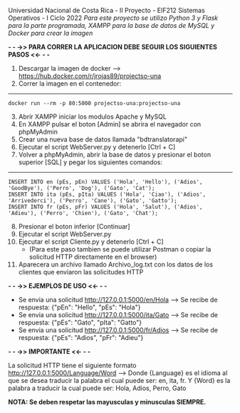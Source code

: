Universidad Nacional de Costa Rica - II Proyecto - EIF212 Sistemas Operativos - I Ciclo 2022
*Para este proyecto se utilizo Python 3 y Flask para la parte programada, XAMPP para la base de datos de MySQL y Docker para crear la imagen*

**- - ->> PARA CORRER LA APLICACION DEBE SEGUIR LOS SIGUIENTES PASOS <<- - -**

1. Descargar la imagen de docker --> https://hub.docker.com/r/jrojas89/projectso-una
2. Correr la imagen en el contenedor:
------------------------------------------------------
    docker run --rm -p 80:5000 projectso-una:projectso-una

3. Abrir XAMPP iniciar los modulos Apache y MySQL
4. En XAMPP pulsar el boton [Admin] se abrira el navegador con phpMyAdmin
5. Crear una nueva base de datos llamada "bdtranslatorapi"
6. Ejecutar el script WebServer.py y detenerlo [Ctrl + C]
7. Volver a phpMyAdmin, abrir la base de datos y presionar el boton superior [SQL] y pegar los siguientes comandos:
------------------------------------------------------
    INSERT INTO en (pEs, pEn) VALUES ('Hola', 'Hello'), ('Adios', 'GoodBye'), ('Perro', 'Dog'), ('Gato', 'Cat');
    INSERT INTO ita (pEs, pIta) VALUES ('Hola', 'Ciao'), ('Adios', 'Arrivederci'), ('Perro', 'Cane'), ('Gato', 'Gatto');
    INSERT INTO fr (pEs, pFr) VALUES ('Hola', 'Salut'), ('Adios', 'Adieu'), ('Perro', 'Chien'), ('Gato', 'Chat');

8. Presionar el boton inferior [Continuar]
9. Ejecutar el script WebServer.py
10. Ejecutar el script Cliente.py y detenerlo [Ctrl + C]
    * (Para este paso tambien se puede utilizar Postman o copiar la solicitud HTTP directamente en el browser)
11. Aparecera un archivo llamado Archivo_log.txt con los datos de los clientes que enviaron las solicitudes HTTP

**- - ->> EJEMPLOS DE USO <<- - -**

* Se envia una solicitud http://127.0.0.1:5000/en/Hola --> Se recibe de respuesta: {"pEn": "Hello", "pEs": "Hola"}
* Se envia una solicitud http://127.0.0.1:5000/ita/Gato --> Se recibe de respuesta: {"pEs": "Gato", "pIta": "Gatto"}
* Se envia una solicitud http://127.0.0.1:5000/fr/Adios --> Se recibe de respuesta: {"pEs": "Adios", "pFr": "Adieu"}


**- - ->> IMPORTANTE <<- - -**

La solicitud HTTP tiene el siguiente formato http://127.0.0.1:5000/Language/Word --> Donde {Language} es el idioma al que se desea traducir la palabra el cual puede ser: en, ita, fr. Y {Word} es la palabra a traducir la cual puede ser: Hola, Adios, Perro, Gato

**NOTA: Se deben respetar las mayusculas y minusculas SIEMPRE.**